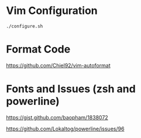 # Vim Configuration

    ./configure.sh

# Format Code

https://github.com/Chiel92/vim-autoformat

# Fonts and Issues (zsh and powerline)

https://gist.github.com/baopham/1838072

https://github.com/Lokaltog/powerline/issues/96
